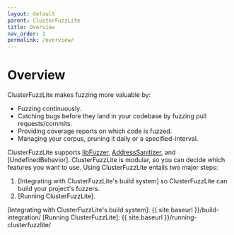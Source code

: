 ```yaml
---
layout: default
parent: ClusterFuzzLite
title: Overview
nav_order: 1
permalink: /overview/
---
```


# Overview

ClusterFuzzLite makes fuzzing more valuable by:
* Fuzzing continuously.
* Catching bugs before they land in your codebase by fuzzing pull
  requests/commits.
* Providing coverage reports on which code is fuzzed.
* Managing your corpus, pruning it daily or a specified-interval.

ClusterFuzzLite supports [libFuzzer], [AddressSanitizer], and
[UndefinedBehavior].
ClusterFuzzLite is modular, so you can decide which features you want to use.
Using ClusterFuzzLite entails two major steps:
1. [Integrating with ClusterFuzzLite's build system] so ClusterFuzzLite can
   build your project's fuzzers.
2. [Running ClusterFuzzLite].

[libFuzzer]: https://libfuzzer.info
[AddressSanitizer]: https://clang.llvm.org/docs/AddressSanitizer.html
[UndefinedBehaviorSanitizer]: https://clang.llvm.org/docs/UndefinedBehaviorSanitizer.html
[Integrating with ClusterFuzzLite's build system]: {{ site.baseurl }}/build-integration/
[Running ClusterFuzzLite]: {{ site.baseurl }}/running-clusterfuzzlite/
